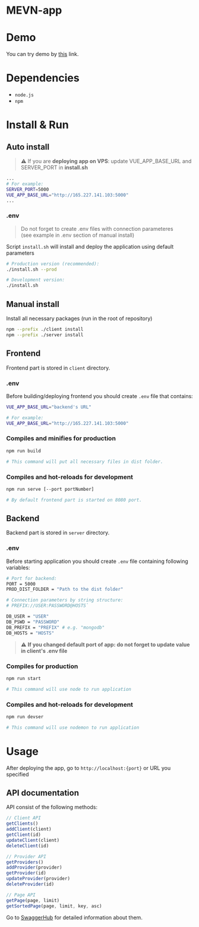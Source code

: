 # MEVN-app
# Demo
 You can try demo by [this](http://165.227.141.103:5000) link.

# Dependencies
 * `node.js`
 * `npm` 

# Install & Run

## Auto install
> :warning: If you are **deploying app on VPS**: update VUE_APP_BASE_URL and SERVER_PORT in **install.sh**
```bash
...
# For example:
SERVER_PORT=5000
VUE_APP_BASE_URL="http://165.227.141.103:5000"
...
```

### .env
> Do not forget to create .env files with connection parameteres <br>
> (see example in .env section of manual install)

Script `install.sh` will install and deploy the application using default parameters
```bash
# Production version (recommended):
./install.sh --prod

# Development version:
./install.sh
```

## Manual install
Install all necessary packages (run in the root of repository)
```bash
npm --prefix ./client install
npm --prefix ./server install
```

## Frontend
Frontend part is stored in `client` directory.

### .env
Before building/deploying frontend you should create `.env` file that contains:
```bash
VUE_APP_BASE_URL="backend's URL"

# For example:
VUE_APP_BASE_URL="http://165.227.141.103:5000"
```

### Compiles and minifies for production
```bash
npm run build

# This command will put all necessary files in dist folder.
```

### Compiles and hot-reloads for development
```bash
npm run serve [--port portNumber]

# By default frontend part is started on 8080 port.
```

## Backend
Backend part is stored in `server` directory.

### .env
Before starting application you should create `.env` file
containing following variables:
```bash
# Port for backend:
PORT = 5000
PROD_DIST_FOLDER = "Path to the dist folder"

# Connection parameters by string structure:
# PREFIX://USER:PASSWORD@HOSTS`

DB_USER = "USER"
DB_PSWD = "PASSWORD"
DB_PREFIX = "PREFIX" # e.g. "mongodb"
DB_HOSTS = "HOSTS"
```
> :warning: **If you changed default port of app: do not forget to update value in client's .env file**

### Compiles for production
```bash
npm run start

# This command will use node to run application
```

### Compiles and hot-reloads for development
```bash
npm run devser

# This command will use nodemon to run application
```

# Usage

After deploying the app, go to `http://localhost:{port}` or URL you specified 

## API documentation 

API consist of the following methods:

```javascript
// Client API
getClients()
addClient(client)
getClient(id)
updateClient(client)
deleteClient(id)

// Provider API
getProviders()
addProvider(provider)
getProvider(id)
updateProvider(provider)
deleteProvider(id)

// Page API
getPage(page, limit)
getSortedPage(page, limit, key, asc)

```

Go to [SwaggerHub](https://app.swaggerhub.com/apis-docs/mhufflep/server-api/0.1) for detailed information about them.

